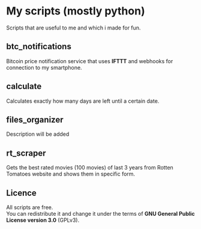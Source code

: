 # My scripts (mostly python)
Scripts that are useful to me and which i made for fun.

## btc_notifications
Bitcoin price notification service that uses **IFTTT** and webhooks for connection to my smartphone.

## calculate
Calculates exactly how many days are left until a certain date. 

## files_organizer
Description will be added

## rt_scraper
Gets the best rated movies (100 movies) of last 3 years from Rotten Tomatoes website and shows them in specific form. 

## Licence
All scripts are free.\
You can redistribute it and change it under the terms of **GNU General Public License version 3.0** (GPLv3).
